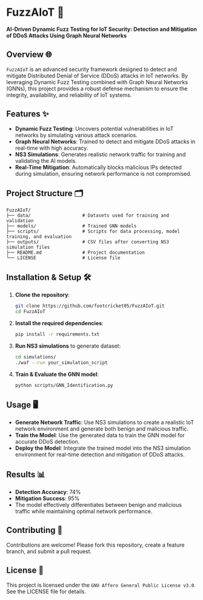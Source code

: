 # FuzzAIoT 🚀
**AI-Driven Dynamic Fuzz Testing for IoT Security: Detection and Mitigation of DDoS Attacks Using Graph Neural Networks**

## Overview 🌐
`FuzzAIoT` is an advanced security framework designed to detect and mitigate Distributed Denial of Service (DDoS) attacks in IoT networks. By leveraging Dynamic Fuzz Testing combined with Graph Neural Networks (GNNs), this project provides a robust defense mechanism to ensure the integrity, availability, and reliability of IoT systems.

## Features ✨
- **Dynamic Fuzz Testing**: Uncovers potential vulnerabilities in IoT networks by simulating various attack scenarios.
- **Graph Neural Networks**: Trained to detect and mitigate DDoS attacks in real-time with high accuracy.
- **NS3 Simulations**: Generates realistic network traffic for training and validating the AI models.
- **Real-Time Mitigation**: Automatically blocks malicious IPs detected during simulation, ensuring network performance is not compromised.

## Project Structure 🗂️
```plaintext
FuzzAIoT/
├── data/                   # Datasets used for training and validation
├── models/                 # Trained GNN models
├── scripts/                # Scripts for data processing, model training, and evaluation
├── outputs/                # CSV files after converting NS3 simulation files
├── README.md               # Project documentation
└── LICENSE                 # License file
```

## Installation & Setup 🛠️
1. **Clone the repository**:
   ```bash
   git clone https://github.com/footcricket05/FuzzAIoT.git
   cd FuzzAIoT
   ```

2. **Install the required dependencies**:
   ```bash
   pip install -r requirements.txt
   ```

3. **Run NS3 simulations** to generate dataset:
   ```bash
   cd simulations/
   ./waf --run your_simulation_script
   ```

4. **Train & Evaluate the GNN model**:
   ```bash
   python scripts/GNN_Identification.py
   ```

## Usage 🖥️
- **Generate Network Traffic**: Use NS3 simulations to create a realistic IoT network environment and generate both benign and malicious traffic.
- **Train the Model**: Use the generated data to train the GNN model for accurate DDoS detection.
- **Deploy the Model**: Integrate the trained model into the NS3 simulation environment for real-time detection and mitigation of DDoS attacks.

## Results 📊
- **Detection Accuracy**: 74%
- **Mitigation Success**: 95%
- The model effectively differentiates between benign and malicious traffic while maintaining optimal network performance.

## Contributing 🤝
Contributions are welcome! Please fork this repository, create a feature branch, and submit a pull request.

## License 📄
This project is licensed under the `GNU Affero General Public License v3.0`. See the LICENSE file for details.

